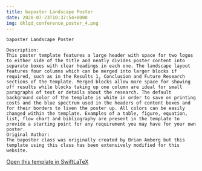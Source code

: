 ```yaml
---
title: baposter Landscape Poster
date: 2020-07-23T10:37:54+0000
img: dklqd_conference_poster_4.png
---
```

```
baposter Landscape Poster

Description:
This poster template features a large header with space for two logos to either side of the title and neatly divides poster content into separate boxes with clear headings in each one. The landscape layout features four columns which can be merged into larger blocks if required, such as in the Results 1, Conclusion and Future Research sections of the template. Merged blocks allow more space for showing off results while blocks taking up one column are ideal for small paragraphs of text or details about the research. The default background color of the template is white in order to save on printing costs and the blue spectrum used in the headers of content boxes and for their borders to liven the poster up. All colors can be easily changed within the template. Examples of a table, figure, equation, list, flow chart and bibliography are present in the template to provide a starting point for any requirement you may have for your own poster.
Original Author:
The baposter class was originally created by Brian Amberg but this template using this class has been extensively modified for this website.
```
[Open this template in SwiftLaTeX](https://www.swiftlatex.com/project.html?import=https://swiftlatex.github.io/LaTeXBoilerPlate/zips/mpvgq_conference_poster_4.zip&import_name=baposter%20Landscape%20Poster)
